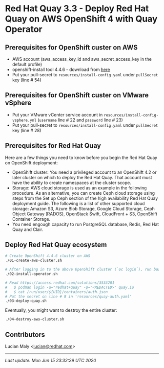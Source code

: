 # Red Hat Quay 3.3 - Deploy Red Hat Quay on AWS OpenShift 4 with Quay Operator

## Prerequisites for OpenShift custer on AWS

* AWS account (aws_access_key_id and aws_secret_access_key in the default profile)
* openshift-install tool 4.4.6 - download from [here](https://mirror.openshift.com/pub/openshift-v4/clients/ocp/4.4.6/)
* Put your pull-secret to `resources/install-config.yaml` under `pullSecret` key (line # 54)

## Prerequisites for OpenShift custer on VMware vSphere

* Put your VMware vCenter service account in `resources/install-config-vsphere.yml` (`username` line # 22 and `password` line # 23)
* Put your pull-secret to `resources/install-config.yaml` under `pullSecret` key (line # 28)

## Prerequisites for Red Hat Quay

Here are a few things you need to know before you begin the Red Hat Quay on OpenShift deployment:

* OpenShift cluster: You need a privileged account to an OpenShift 4.2 or later cluster on which to deploy the Red Hat Quay. That account must have the ability to create namespaces at the cluster scope.
* Storage: AWS cloud storage is used as an example in the following procedure. As an alternative, you can create Ceph cloud storage using steps from the Set up Ceph section of the high availability Red Hat Quay deployment guide. The following is a list of other supported cloud storage: Amazon S3, Azure Blob Storage, Google Cloud Storage, Ceph Object Gateway (RADOS), OpenStack Swift, CloudFront + S3, OpenShift Container Storage.
* You need engough capacity to run PostgreSQL database, Redis, Red Hat Quay and Clair.

## Deploy Red Hat Quay ecosystem

```bash
# Create OpenShift 4.4.6 cluster on AWS
./01-create-aws-cluster.sh

# After logging in to the above OpenShift cluster (`oc login`), run bash scripts sequentially:
./02-install-operator.sh

# Read https://access.redhat.com/solutions/3533201
#   $ podman login -u="redhat+quay" -p="<REDACTED>" quay.io
#   $ cat /run/user/${UID}/containers/auth.json
# Put the secret on line # 8 in 'resources/quay-auth.yaml'
./03-deploy-quay.sh
```

Eventually, you might want to destroy the entire cluster:

```bash
./04-destroy-aws-cluster.sh
```

## Contributors

Lucian Maly <<lucian@redhat.com>>

---

_Last update: Mon Jun 15 23:32:29 UTC 2020_
